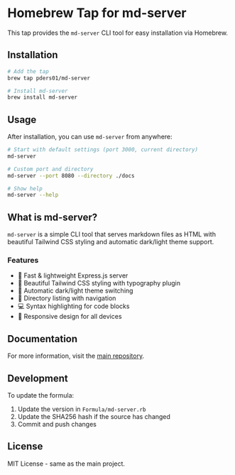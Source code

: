 # Homebrew Tap for md-server

This tap provides the `md-server` CLI tool for easy installation via Homebrew.

## Installation

```bash
# Add the tap
brew tap pders01/md-server

# Install md-server
brew install md-server
```

## Usage

After installation, you can use `md-server` from anywhere:

```bash
# Start with default settings (port 3000, current directory)
md-server

# Custom port and directory
md-server --port 8080 --directory ./docs

# Show help
md-server --help
```

## What is md-server?

`md-server` is a simple CLI tool that serves markdown files as HTML with beautiful Tailwind CSS styling and automatic dark/light theme support.

### Features

- 🚀 Fast & lightweight Express.js server
- 🎨 Beautiful Tailwind CSS styling with typography plugin
- 🌙 Automatic dark/light theme switching
- 📁 Directory listing with navigation
- 💻 Syntax highlighting for code blocks
- 📱 Responsive design for all devices

## Documentation

For more information, visit the [main repository](https://github.com/pders01/md).

## Development

To update the formula:

1. Update the version in `Formula/md-server.rb`
2. Update the SHA256 hash if the source has changed
3. Commit and push changes

## License

MIT License - same as the main project. 